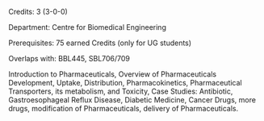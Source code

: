 Credits: 3 (3-0-0)

Department: Centre for Biomedical Engineering

Prerequisites: 75 earned Credits (only for UG students)

Overlaps with: BBL445, SBL706/709

Introduction to Pharmaceuticals, Overview of Pharmaceuticals Development, Uptake, Distribution, Pharmacokinetics, Pharmaceutical Transporters, its metabolism, and Toxicity, Case Studies: Antibiotic, Gastroesophageal Reflux Disease, Diabetic Medicine, Cancer Drugs, more drugs, modification of Pharmaceuticals, delivery of Pharmaceuticals.